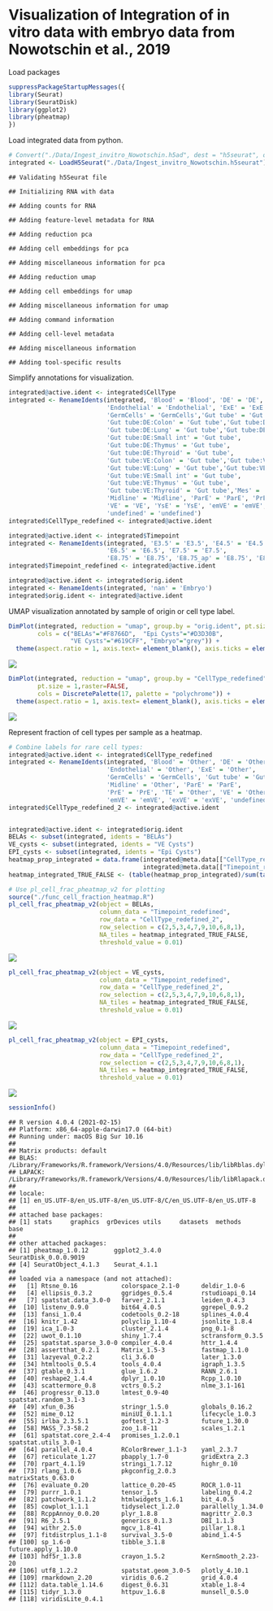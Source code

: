Visualization of Integration of in vitro data with embryo data from
Nowotschin et al., 2019
================

Load packages

``` r
suppressPackageStartupMessages({
library(Seurat)
library(SeuratDisk)
library(ggplot2)
library(pheatmap)
})
```

Load integrated data from python.

``` r
# Convert("./Data/Ingest_invitro_Nowotschin.h5ad", dest = "h5seurat", overwrite = TRUE)
integrated <- LoadH5Seurat("./Data/Ingest_invitro_Nowotschin.h5seurat")
```

    ## Validating h5Seurat file

    ## Initializing RNA with data

    ## Adding counts for RNA

    ## Adding feature-level metadata for RNA

    ## Adding reduction pca

    ## Adding cell embeddings for pca

    ## Adding miscellaneous information for pca

    ## Adding reduction umap

    ## Adding cell embeddings for umap

    ## Adding miscellaneous information for umap

    ## Adding command information

    ## Adding cell-level metadata

    ## Adding miscellaneous information

    ## Adding tool-specific results

Simplify annotations for visualization.

``` r
integrated@active.ident <- integrated$CellType
integrated <- RenameIdents(integrated, 'Blood' = 'Blood', 'DE' = 'DE', 'EPI' = 'EPI', 
                           'Endothelial' = 'Endothelial', 'ExE' = 'ExE', 
                           'GermCells' = 'GermCells','Gut tube' = 'Gut tube', 
                           'Gut tube:DE:Colon' = 'Gut tube','Gut tube:DE:Liver' = 'Gut tube',
                           'Gut tube:DE:Lung' = 'Gut tube','Gut tube:DE:Pancreas' = 'Gut tube',
                           'Gut tube:DE:Small int' = 'Gut tube',
                           'Gut tube:DE:Thymus' = 'Gut tube',
                           'Gut tube:DE:Thyroid' = 'Gut tube',
                           'Gut tube:VE:Colon' = 'Gut tube','Gut tube:VE:Liver' = 'Gut tube',
                           'Gut tube:VE:Lung' = 'Gut tube','Gut tube:VE:Pancreas' = 'Gut tube',
                           'Gut tube:VE:Small int' = 'Gut tube',
                           'Gut tube:VE:Thymus' = 'Gut tube',
                           'Gut tube:VE:Thyroid' = 'Gut tube','Mes' = 'Mes',
                           'Midline' = 'Midline', 'ParE' = 'ParE', 'PrE' = 'PrE', 'TE' = 'TE',
                           'VE' = 'VE', 'YsE' = 'YsE', 'emVE' = 'emVE', 'exVE' = 'exVE',
                           'undefined' = 'undefined')
integrated$CellType_redefined <- integrated@active.ident

integrated@active.ident <- integrated$Timepoint
integrated <- RenameIdents(integrated, 'E3.5' = 'E3.5', 'E4.5' = 'E4.5', 'E5.5' = 'E5.5', 
                           'E6.5' = 'E6.5', 'E7.5' = 'E7.5', 
                           'E8.75' = 'E8.75', 'E8.75_ap' = 'E8.75', 'E8.75_gfp' = 'E8.75')
integrated$Timepoint_redefined <- integrated@active.ident

integrated@active.ident <- integrated$orig.ident
integrated <- RenameIdents(integrated, 'nan' = 'Embryo')
integrated$orig.ident <- integrated@active.ident
```

UMAP visualization annotated by sample of origin or cell type label.

``` r
DimPlot(integrated, reduction = "umap", group.by = "orig.ident", pt.size = 1,raster=FALSE,
        cols = c("BELAs"="#F8766D",  "Epi Cysts"="#D3D30B", 
                 "VE Cysts"="#619CFF", "Embryo"="grey")) + 
  theme(aspect.ratio = 1, axis.text= element_blank(), axis.ticks = element_blank())
```

![](Visualization_label_transfer_Nowotschin_files/figure-gfm/unnamed-chunk-4-1.png)<!-- -->

``` r
DimPlot(integrated, reduction = "umap", group.by = "CellType_redefined", 
        pt.size = 1,raster=FALSE,
        cols = DiscretePalette(17, palette = "polychrome")) + 
  theme(aspect.ratio = 1, axis.text= element_blank(), axis.ticks = element_blank())
```

![](Visualization_label_transfer_Nowotschin_files/figure-gfm/unnamed-chunk-4-2.png)<!-- -->

Represent fraction of cell types per sample as a heatmap.

``` r
# Combine labels for rare cell types:
integrated@active.ident <- integrated$CellType_redefined
integrated <- RenameIdents(integrated, 'Blood' = 'Other', 'DE' = 'Other', 'EPI' = 'Epi',
                           'Endothelial' = 'Other', 'ExE' = 'Other', 
                           'GermCells' = 'GermCells', 'Gut tube' = 'Gut tube', 'Mes' = 'Mes',
                           'Midline' = 'Other', 'ParE' = 'ParE', 
                           'PrE' = 'PrE', 'TE' = 'Other', 'VE' = 'Other', 'YsE' = 'YsE', 
                           'emVE' = 'emVE', 'exVE' = 'exVE', 'undefined' = 'Other')
integrated$CellType_redefined_2 <- integrated@active.ident


integrated@active.ident <- integrated$orig.ident
BELAs <- subset(integrated, idents = "BELAs")
VE_cysts <- subset(integrated, idents = "VE Cysts")
EPI_cysts <- subset(integrated, idents = "Epi Cysts")
heatmap_prop_integrated = data.frame(integrated@meta.data[["CellType_redefined_2"]],
                                     integrated@meta.data[["Timepoint_redefined"]])
heatmap_integrated_TRUE_FALSE <- (table(heatmap_prop_integrated)/sum(table(heatmap_prop_integrated)))[c(2,5,3,4,7,9,10,6,8,1),] == 0

# Use pl_cell_frac_pheatmap_v2 for plotting
source("./func_cell_fraction_heatmap.R")
pl_cell_frac_pheatmap_v2(object = BELAs, 
                         column_data = "Timepoint_redefined", 
                         row_data = "CellType_redefined_2", 
                         row_selection = c(2,5,3,4,7,9,10,6,8,1),
                         NA_tiles = heatmap_integrated_TRUE_FALSE,
                         threshold_value = 0.01)
```

![](Visualization_label_transfer_Nowotschin_files/figure-gfm/unnamed-chunk-5-1.png)<!-- -->

``` r
pl_cell_frac_pheatmap_v2(object = VE_cysts, 
                         column_data = "Timepoint_redefined", 
                         row_data = "CellType_redefined_2", 
                         row_selection = c(2,5,3,4,7,9,10,6,8,1),
                         NA_tiles = heatmap_integrated_TRUE_FALSE,                         
                         threshold_value = 0.01)
```

![](Visualization_label_transfer_Nowotschin_files/figure-gfm/unnamed-chunk-5-2.png)<!-- -->

``` r
pl_cell_frac_pheatmap_v2(object = EPI_cysts, 
                         column_data = "Timepoint_redefined", 
                         row_data = "CellType_redefined_2", 
                         row_selection = c(2,5,3,4,7,9,10,6,8,1),
                         NA_tiles = heatmap_integrated_TRUE_FALSE,
                         threshold_value = 0.01)
```

![](Visualization_label_transfer_Nowotschin_files/figure-gfm/unnamed-chunk-5-3.png)<!-- -->

``` r
sessionInfo()
```

    ## R version 4.0.4 (2021-02-15)
    ## Platform: x86_64-apple-darwin17.0 (64-bit)
    ## Running under: macOS Big Sur 10.16
    ## 
    ## Matrix products: default
    ## BLAS:   /Library/Frameworks/R.framework/Versions/4.0/Resources/lib/libRblas.dylib
    ## LAPACK: /Library/Frameworks/R.framework/Versions/4.0/Resources/lib/libRlapack.dylib
    ## 
    ## locale:
    ## [1] en_US.UTF-8/en_US.UTF-8/en_US.UTF-8/C/en_US.UTF-8/en_US.UTF-8
    ## 
    ## attached base packages:
    ## [1] stats     graphics  grDevices utils     datasets  methods   base     
    ## 
    ## other attached packages:
    ## [1] pheatmap_1.0.12       ggplot2_3.4.0         SeuratDisk_0.0.0.9019
    ## [4] SeuratObject_4.1.3    Seurat_4.1.1         
    ## 
    ## loaded via a namespace (and not attached):
    ##   [1] Rtsne_0.16            colorspace_2.1-0      deldir_1.0-6         
    ##   [4] ellipsis_0.3.2        ggridges_0.5.4        rstudioapi_0.14      
    ##   [7] spatstat.data_3.0-0   farver_2.1.1          leiden_0.4.3         
    ##  [10] listenv_0.9.0         bit64_4.0.5           ggrepel_0.9.2        
    ##  [13] fansi_1.0.4           codetools_0.2-18      splines_4.0.4        
    ##  [16] knitr_1.42            polyclip_1.10-4       jsonlite_1.8.4       
    ##  [19] ica_1.0-3             cluster_2.1.4         png_0.1-8            
    ##  [22] uwot_0.1.10           shiny_1.7.4           sctransform_0.3.5    
    ##  [25] spatstat.sparse_3.0-0 compiler_4.0.4        httr_1.4.4           
    ##  [28] assertthat_0.2.1      Matrix_1.5-3          fastmap_1.1.0        
    ##  [31] lazyeval_0.2.2        cli_3.6.0             later_1.3.0          
    ##  [34] htmltools_0.5.4       tools_4.0.4           igraph_1.3.5         
    ##  [37] gtable_0.3.1          glue_1.6.2            RANN_2.6.1           
    ##  [40] reshape2_1.4.4        dplyr_1.0.10          Rcpp_1.0.10          
    ##  [43] scattermore_0.8       vctrs_0.5.2           nlme_3.1-161         
    ##  [46] progressr_0.13.0      lmtest_0.9-40         spatstat.random_3.1-3
    ##  [49] xfun_0.36             stringr_1.5.0         globals_0.16.2       
    ##  [52] mime_0.12             miniUI_0.1.1.1        lifecycle_1.0.3      
    ##  [55] irlba_2.3.5.1         goftest_1.2-3         future_1.30.0        
    ##  [58] MASS_7.3-58.2         zoo_1.8-11            scales_1.2.1         
    ##  [61] spatstat.core_2.4-4   promises_1.2.0.1      spatstat.utils_3.0-1 
    ##  [64] parallel_4.0.4        RColorBrewer_1.1-3    yaml_2.3.7           
    ##  [67] reticulate_1.27       pbapply_1.7-0         gridExtra_2.3        
    ##  [70] rpart_4.1.19          stringi_1.7.12        highr_0.10           
    ##  [73] rlang_1.0.6           pkgconfig_2.0.3       matrixStats_0.63.0   
    ##  [76] evaluate_0.20         lattice_0.20-45       ROCR_1.0-11          
    ##  [79] purrr_1.0.1           tensor_1.5            labeling_0.4.2       
    ##  [82] patchwork_1.1.2       htmlwidgets_1.6.1     bit_4.0.5            
    ##  [85] cowplot_1.1.1         tidyselect_1.2.0      parallelly_1.34.0    
    ##  [88] RcppAnnoy_0.0.20      plyr_1.8.8            magrittr_2.0.3       
    ##  [91] R6_2.5.1              generics_0.1.3        DBI_1.1.3            
    ##  [94] withr_2.5.0           mgcv_1.8-41           pillar_1.8.1         
    ##  [97] fitdistrplus_1.1-8    survival_3.5-0        abind_1.4-5          
    ## [100] sp_1.6-0              tibble_3.1.8          future.apply_1.10.0  
    ## [103] hdf5r_1.3.8           crayon_1.5.2          KernSmooth_2.23-20   
    ## [106] utf8_1.2.2            spatstat.geom_3.0-5   plotly_4.10.1        
    ## [109] rmarkdown_2.20        viridis_0.6.2         grid_4.0.4           
    ## [112] data.table_1.14.6     digest_0.6.31         xtable_1.8-4         
    ## [115] tidyr_1.3.0           httpuv_1.6.8          munsell_0.5.0        
    ## [118] viridisLite_0.4.1
